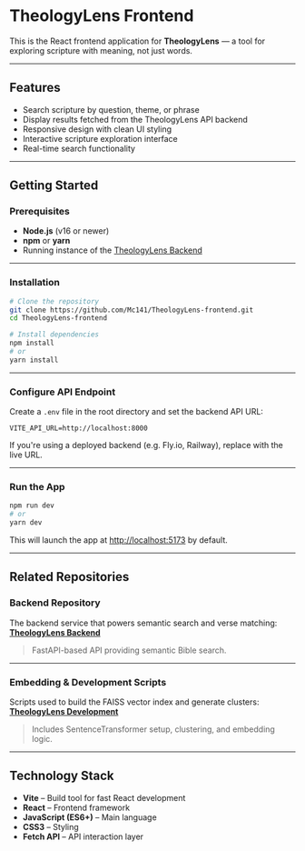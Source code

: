 # TheologyLens Frontend

This is the React frontend application for **TheologyLens** — a tool for exploring scripture with meaning, not just words.

---

## Features

* Search scripture by question, theme, or phrase
* Display results fetched from the TheologyLens API backend
* Responsive design with clean UI styling
* Interactive scripture exploration interface
* Real-time search functionality

---

## Getting Started

### Prerequisites

* **Node.js** (v16 or newer)
* **npm** or **yarn**
* Running instance of the [TheologyLens Backend](https://github.com/Mc141/TheologyLens-backend)

---

### Installation

```bash
# Clone the repository
git clone https://github.com/Mc141/TheologyLens-frontend.git
cd TheologyLens-frontend

# Install dependencies
npm install
# or
yarn install
```

---

### Configure API Endpoint

Create a `.env` file in the root directory and set the backend API URL:

```
VITE_API_URL=http://localhost:8000
```

If you're using a deployed backend (e.g. Fly.io, Railway), replace with the live URL.

---

### Run the App

```bash
npm run dev
# or
yarn dev
```

This will launch the app at [http://localhost:5173](http://localhost:5173) by default.

---

## Related Repositories

### Backend Repository

The backend service that powers semantic search and verse matching:
[**TheologyLens Backend**](https://github.com/Mc141/TheologyLens-backend)

> FastAPI-based API providing semantic Bible search.

---

### Embedding & Development Scripts

Scripts used to build the FAISS vector index and generate clusters:
[**TheologyLens Development**](https://github.com/Mc141/TheologyLens)

> Includes SentenceTransformer setup, clustering, and embedding logic.

---

## Technology Stack

* **Vite** – Build tool for fast React development
* **React** – Frontend framework
* **JavaScript (ES6+)** – Main language
* **CSS3** – Styling
* **Fetch API** – API interaction layer

